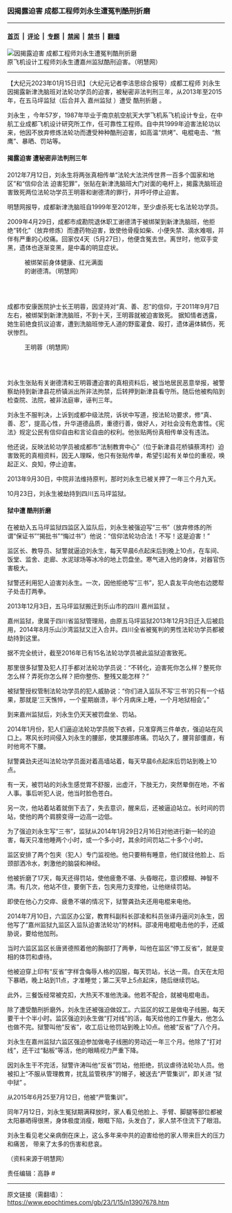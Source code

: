 ### 因揭露迫害 成都工程师刘永生遭冤判酷刑折磨

---

#### [首页](../../../..?n13907678) &nbsp;|&nbsp; [评论](../../../../../epoch-comment?n13907678) &nbsp;|&nbsp; [专题](../../../../../epoch-special?n13907678) &nbsp;|&nbsp; [禁闻](../../../../../epoch-news?n13907678) &nbsp;|&nbsp; [禁书](../../../../../books?n13907678) &nbsp;|&nbsp; [翻墙](https://github.com/gfw-breaker/nogfw/blob/master/README.md?n13907678)


<div><img alt="因揭露迫害 成都工程师刘永生遭冤判酷刑折磨" class="attachment-djy_600_400 size-djy_600_400 wp-post-image" src="https://i.epochtimes.com/assets/uploads/2023/01/id13907774-abb2423108d6cd01a313dc48d8d43ea7-600x400.jpg"/>
<div class="caption">
 原飞机设计工程师刘永生遭嘉州监狱酷刑迫害。（明慧网）
</div></div><hr/><div class="post_content" id="artbody" itemprop="articleBody">
 <!-- article content begin -->
 <p>
  【大纪元2023年01月15日讯】（大纪元记者李洁思综合报导）成都工程师
  <ok href="https://www.epochtimes.com/gb/tag/%E5%88%98%E6%B0%B8%E7%94%9F.html">
   刘永生
  </ok>
  因揭露新津洗脑班对法轮功学员的迫害，被秘密非法判刑三年，从2013年至2015年，在五马坪监狱（后合并入
  <ok href="https://www.epochtimes.com/gb/tag/%E5%98%89%E5%B7%9E%E7%9B%91%E7%8B%B1.html">
   嘉州监狱
  </ok>
  ）遭受
  <ok href="https://www.epochtimes.com/gb/tag/%E9%85%B7%E5%88%91%E6%8A%98%E7%A3%A8.html">
   酷刑折磨
  </ok>
  。
 </p>
 <p>
  <ok href="https://www.epochtimes.com/gb/tag/%E5%88%98%E6%B0%B8%E7%94%9F.html">
   刘永生
  </ok>
  ，今年57岁，1987年毕业于南京航空航天大学飞机系飞机设计专业，在中航工业成都飞机设计研究所工作，任可靠性工程师。自中共1999年迫害法轮功以来，他因不放弃修炼法轮功而遭受种种酷刑迫害，如高温“烘烤”、电棍电击、“熬鹰”、暴晒、罚站等。
 </p>
 <h4>
  揭露迫害 遭秘密非法判刑三年
 </h4>
 <p>
  2012年7月12日，刘永生将两张真相传单“法轮大法洪传世界一百多个国家和地区”和“信仰合法 迫害犯罪”，张贴在新津洗脑班大门对面的电杆上，揭露洗脑班迫害致死两位法轮功学员王明蓉和谢德清的罪行，并呼吁停止迫害。
 </p>
 <p>
  明慧网报导，成都新津洗脑班自1999年至2012年，至少虐杀死七名法轮功学员。
 </p>
 <p>
  2009年4月29日，成都市成勘院退休职工谢德清于被绑架到新津洗脑班，他拒绝“转化”（放弃修炼）而遭药物迫害，致使他骨瘦如柴、小便失禁、滴水难咽，并伴有严重的心绞痛。回家仅4天（5月27日），他便含冤去世。离世时，他双手变黑，遗体也逐渐变黑，是中毒的明显症状。
 </p>
 <figure aria-describedby="caption-attachment-5980176" class="wp-caption aligncenter" id="attachment_5980176" style="width: 191px">
  <ok href="https://i.epochtimes.com/assets/uploads/2011/04/1104010926351703.jpg" target="_blank">
   <img alt="" class="wp-image-5980176" src="https://i.epochtimes.com/assets/uploads/2011/04/1104010926351703.jpg"/>
  </ok>
  <br/><figcaption class="wp-caption-text" id="caption-attachment-5980176">
   被绑架前身体健康、红光满面的谢德清。（明慧网）
  </figcaption><br/>
 </figure><br/>
 <p>
  成都市安康医院护士长王明蓉，因坚持对“真、善、忍”的信仰，于2011年9月7日左右，被绑架到新津洗脑班，不到十天，王明蓉就被迫害致死。 据知情者透露，她生前绝食抗议迫害，遭到洗脑班惨无人道的野蛮灌食、殴打，遗体遍体鳞伤，死状惨烈。
 </p>
 <figure aria-describedby="caption-attachment-13907764" class="wp-caption aligncenter" id="attachment_13907764" style="width: 191px">
  <ok href="https://i.epochtimes.com/assets/uploads/2023/01/id13907764-2011-10-10-chengdu-wangmingrong.jpg" target="_blank">
   <img alt="" class="wp-image-13907764" src="https://i.epochtimes.com/assets/uploads/2023/01/id13907764-2011-10-10-chengdu-wangmingrong.jpg"/>
  </ok>
  <br/><figcaption class="wp-caption-text" id="caption-attachment-13907764">
   王明蓉（明慧网）
  </figcaption><br/>
 </figure><br/>
 <p>
  刘永生张贴有关谢德清和王明蓉遭迫害的真相资料后，被当地居民恶意举报，被警察劫持到新津县花桥镇派出所非法拘禁，后转押到新津县看守所。随后他被构陷到检查院、法院，被非法庭审，诬判三年。
 </p>
 <p>
  刘永生不服判决，上诉到成都中级法院，诉状中写道，按法轮功要求，修“真、善、忍”，提高心性，升华道德品质，重德行善，做好人，对社会没有危害性。《宪法》规定公民有信仰自由和言论自由的权利。他张贴两份真相传单没有违法。
 </p>
 <p>
  他还说，反映法轮功学员被成都市“法制教育中心”（位于新津县花桥镇蔡湾村）迫害致死的真相资料，因无人理睬，他只有张贴传单，希望引起有关单位的重视，唤起正义、良知，停止迫害。
 </p>
 <p>
  2013年9月30日，中院非法维持原判，那时刘永生已被关押了一年三个月九天。
 </p>
 <p>
  10月23日，刘永生被劫持到四川五马坪监狱。
 </p>
 <h4>
  狱中遭
  <ok href="https://www.epochtimes.com/gb/tag/%E9%85%B7%E5%88%91%E6%8A%98%E7%A3%A8.html">
   酷刑折磨
  </ok>
 </h4>
 <p>
  在被劫入五马坪监狱四监区入监队后，刘永生被强迫写“三书”（放弃修炼的所谓“保证书”“揭批书”“悔过书”）他说：“信仰法轮功合法！不写！这是迫害！”
 </p>
 <p>
  监区长、教导员、狱警就逼迫刘永生，每天早晨6点起床后到晚上10点，在车间、饭堂、监舍、走廊、水泥球场等冰冷的地上罚盘坐。寒气进入他的身体，对器官伤害极大。
 </p>
 <p>
  狱警还利用犯人迫害刘永生。一次，因他拒绝写“三书”，犯人袁友平向他右边腮帮子处击打两拳。
 </p>
 <p>
  2013年12月3日，五马坪监狱搬迁到乐山市的四川
  <ok href="https://www.epochtimes.com/gb/tag/%E5%98%89%E5%B7%9E%E7%9B%91%E7%8B%B1.html">
   嘉州监狱
  </ok>
  。
 </p>
 <p>
  嘉州监狱，隶属于四川省监狱管理局，由原五马坪监狱2013年12月3日迁入后被启用，2014年8月乐山沙湾监狱又迁入合并。四川全省被冤判的男性法轮功学员都被劫持到这里。
 </p>
 <p>
  据不完全统计，截至2016年已有15名法轮功学员被此监狱迫害致死。
 </p>
 <p>
  那里很多狱警及犯人打手都对法轮功学员说：“不转化，迫害死你怎么样？整死你怎么样？弄死你怎么样？把你整伤、整残又能怎样？”
 </p>
 <p>
  被狱警授权管制法轮功学员的犯人威胁说：“你们进入监队不写‘三书’的只有一个结果，那就是‘三天憔悴，一个星期崩溃，半个月病床上睡，一个月地狱相会’。”
 </p>
 <p>
  到来嘉州监狱后，刘永生仍天天被罚盘坐、罚站。
 </p>
 <p>
  2014年1月份，犯人们逼迫法轮功学员脱下衣裤，只准穿两三件单衣，强迫站在风口上。寒风长时间侵入刘永生的腰部，使其腰部疼痛。罚站久了，腰背部僵直，有时他弯不下腰。
 </p>
 <p>
  狱警龚劲夫还叫法轮功学员面对着高墙站着，每天早晨6点起床后罚站到晚上10点。
 </p>
 <p>
  有一天，被罚站的刘永生感觉胃不舒服，出虚汗，下肢无力，突然晕倒在地，不省人事。事后听犯人说，他当时脸色苍白。
 </p>
 <p>
  另一次，他站着站着就倒下去了，失去意识，醒来后，还被逼迫站立。长时间的罚站，使他的两个肩膀变得一边高一边低。
 </p>
 <p>
  为了强迫刘永生写“三书”，监狱从2014年1月29日2月16日对他进行新一轮的迫害，每天只准他睡两个小时，或一个多小时，其余时间罚站二十多个小时。
 </p>
 <p>
  监区安排了两个包夹（犯人）专门监视他。他只要稍有睡意，他们就往他脸上、后颈部洒冷水，刺激他的脑袋和神经。
 </p>
 <p>
  他被折磨了17天，每天还得罚站，使他疲惫不堪、头昏眼花，意识模糊、神智不清。有几次，他站不住，要倒下去，包夹用力支撑他，让他继续罚站。
 </p>
 <p>
  即使在他心力交瘁、疲惫不堪的情况下，狱警龚劲夫还用电棍来电他。
 </p>
 <p>
  2014年7月10日，六监区办公室，教育科副科长邵凌和科员张译丹逼问刘永生，因他写了“嘉州监狱九监区入监队迫害法轮功”的材料。邵凌用电棍电击他的手，还威胁说，要给他加刑。
 </p>
 <p>
  当时六监区监区长唐贤德照着他的胸部打了两拳，叫他在监区“停工反省”，就是变相的体罚和虐待。
 </p>
 <p>
  他被迫穿上印有“反省”字样含侮辱人格的囚服，每天罚站，长达一周。白天在太阳下暴晒，晚上站到11点，才准睡觉；第二天早上5点起床，随后继续罚站。
 </p>
 <p>
  此外，三餐饭经常被克扣，大热天不准他洗澡。他若不配合，就被电棍电击。
 </p>
 <p>
  除了遭受酷刑折磨外，刘永生还被强迫做奴工。六监区的奴工是做电子线圈，每天要干十个半小时。监区强迫刘永生做“打对线”的活，每天给他的工作量大，他怎么也做不完。狱警叫他“反省”，收工后让他罚站到晚上10点。他被“反省”了八个月。
 </p>
 <p>
  刘永生在嘉州监狱六监区强迫参加做电子线圈的劳动近一年三个月。他除了“打对线”，还干过“黏板”等活，他的眼睛视力严重下降。
 </p>
 <p>
  因刘永生干不完活，狱警许涛叫他“反省”罚站，他拒绝，抗议虐待法轮功人员。他被扣上“不服从管理教育，扰乱监管秩序”的帽子，被送去“严管集训”，即关进
  <ok href="https://www.epochtimes.com/gb/tag/%E2%80%9C%E7%8B%B1%E4%B8%AD%E7%8B%B1%E2%80%9D.html">
   “狱中狱”
  </ok>
  。
 </p>
 <p>
  从2015年6月25至7月12日，他被“严管集训”。
 </p>
 <p>
  同年7月12日，刘永生冤狱期满释放时，家人看见他脸上、手臂、脚腿等部位都被太阳暴晒得很黑，身体极度消瘦，眼眶下陷，头发白了，家人禁不住流下了眼泪。
 </p>
 <p>
  刘永生看见老父亲病倒在床上，这么多年来中共的迫害给他的家人带来巨大的压力和痛苦， 带来了太多的伤害和悲哀。
 </p>
 <p>
  （资料来源于明慧网）
 </p>
 <p>
  责任编辑：高静 #
 </p>
 <!-- article content end -->
 <div id="below_article_ad">
 </div>
</div>


---

原文链接（需翻墙）：https://www.epochtimes.com/gb/23/1/15/n13907678.htm